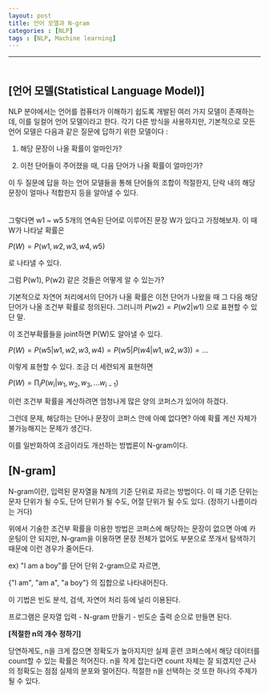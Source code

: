 ```yaml
---
layout: post
title: 언어 모델과 N-gram
categories : [NLP]
tags : [NLP, Machine learning]
---
```


---

<span style = "line-height:50%"><br></span>

## [언어 모델(Statistical Language Model)]

NLP 분야에서는 언어를 컴퓨터가 이해하기 쉽도록 개발된 여러 가지 모델이 존재하는데, 이를 일컬어 언어 모델이라고 한다. 각기 다른 방식을 사용하지만, 기본적으로 모든 언어 모델은 다음과 같은 질문에 답하기 위한 모델이다 :

1) 해당 문장이 나올 확률이 얼마인가?

2) 이전 단어들이 주어졌을 때, 다음 단어가 나올 확률이 얼마인가?

이 두 질문에 답을 하는 언어 모델들을 통해 단어들의 조합이 적절한지, 단락 내의 해당 문장이 얼마나 적합한지 등을 알아낼 수 있다.

<span style = "line-height:50%"><br></span>



그렇다면 w1 ~ w5 5개의 연속된 단어로 이루어진 문장 W가 있다고 가정해보자. 이 때 W가 나타날 확률은

$P(W) = P(w1,w2,w3,w4,w5)$

로 나타낼 수 있다.

그럼 P(w1), P(w2) 같은 것들은 어떻게 알 수 있는가?

기본적으로 자연어 처리에서의 단어가 나올 확률은 이전 단어가 나왔을 때 그 다음 해당 단어가 나올 조건부 확률로 정의된다. 그러니까 $P(w2) = P(w2|w1)$ 으로 표현할 수 있단 말.

이 조건부확률들을 joint하면 P(W)도 알아낼 수 있다.

$P(W) = P(w5|w1,w2,w3,w4) = P(w5|P(w4|w1,w2,w3)) = ...$

이렇게 표현할 수 있다. 조금 더 세련되게 표현하면

$P(W) = \prod_{i}P(w_{i}|w_{1},w_{2},w_{3},...w_{i-1})$

이런 조건부 확률을 계산하려면 엄청나게 많은 양의 코퍼스가 있어야 하겠다.

그런데 문제, 해당하는 단어나 문장이 코퍼스 안에 아예 없다면? 아예 확률 계산 자체가 불가능해지는 문제가 생긴다.

이를 일반화하여 조금이라도 개선하는 방법론이 N-gram이다.



## [N-gram]

N-gram이란, 입력된 문자열을 N개의 기준 단위로 자르는 방법이다. 이 때 기준 단위는 문자 단위가 될 수도, 단어 단위가 될 수도, 어절 단위가 될 수도 있다. (정하기 나름이라는 거다)

위에서 기술한 조건부 확률을 이용한 방법은 코퍼스에 해당하는 문장이 없으면 아예 카운팅이 안 되지만, N-gram을 이용하면  문장 전체가 없어도 부분으로 쪼개서 탐색하기 때문에 이런 경우가 줄어든다.

ex) "I am a boy"를 단어 단위 2-gram으로 자르면,

\{"I am", "am a", "a boy"\} 의 집합으로 나타내어진다.

이 기법은 빈도 분석, 검색, 자연어 처리 등에 널리 이용된다.

프로그램은 문자열 입력 - N-gram 만들기 - 빈도순 출력 순으로 만들면 된다.

<b>[적절한 n의 개수 정하기]</b>

당연하게도, n을 크게 잡으면 정확도가 높아지지만 실제 훈련 코퍼스에서 해당 데이터를 count할 수 있는 확률은 적어진다. n을 작게 잡는다면 count 자체는 잘 되겠지만 근사의 정확도는 점점 실제의 분포와 멀어진다. 적절한 n을 선택하는 것 또한 하나의 주제가 될 수 있다. 

